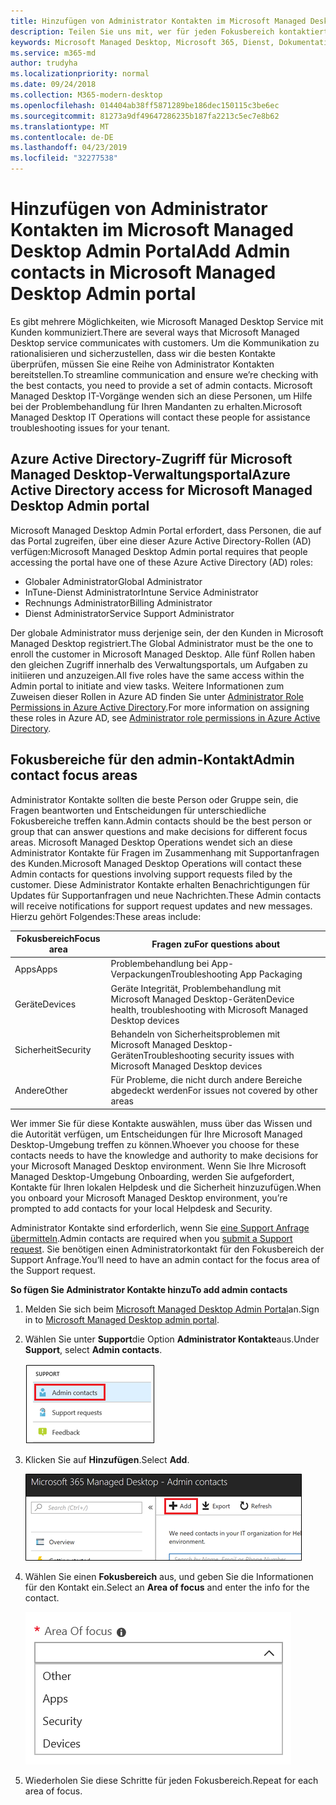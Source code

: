 ```yaml
---
title: Hinzufügen von Administrator Kontakten im Microsoft Managed Desktop Admin Portal
description: Teilen Sie uns mit, wer für jeden Fokusbereich kontaktiert werden soll.
keywords: Microsoft Managed Desktop, Microsoft 365, Dienst, Dokumentation
ms.service: m365-md
author: trudyha
ms.localizationpriority: normal
ms.date: 09/24/2018
ms.collection: M365-modern-desktop
ms.openlocfilehash: 014404ab38ff5871289be186dec150115c3be6ec
ms.sourcegitcommit: 81273a9df49647286235b187fa2213c5ec7e8b62
ms.translationtype: MT
ms.contentlocale: de-DE
ms.lasthandoff: 04/23/2019
ms.locfileid: "32277538"
---
```

# <a name="add-admin-contacts-in-microsoft-managed-desktop-admin-portal"></a><span data-ttu-id="85ba9-104">Hinzufügen von Administrator Kontakten im Microsoft Managed Desktop Admin Portal</span><span class="sxs-lookup"><span data-stu-id="85ba9-104">Add Admin contacts in Microsoft Managed Desktop Admin portal</span></span>

<span data-ttu-id="85ba9-105">Es gibt mehrere Möglichkeiten, wie Microsoft Managed Desktop Service mit Kunden kommuniziert.</span><span class="sxs-lookup"><span data-stu-id="85ba9-105">There are several ways that Microsoft Managed Desktop service communicates with customers.</span></span> <span data-ttu-id="85ba9-106">Um die Kommunikation zu rationalisieren und sicherzustellen, dass wir die besten Kontakte überprüfen, müssen Sie eine Reihe von Administrator Kontakten bereitstellen.</span><span class="sxs-lookup"><span data-stu-id="85ba9-106">To streamline communication and ensure we’re checking with the best contacts, you need to provide a set of admin contacts.</span></span> <span data-ttu-id="85ba9-107">Microsoft Managed Desktop IT-Vorgänge wenden sich an diese Personen, um Hilfe bei der Problembehandlung für Ihren Mandanten zu erhalten.</span><span class="sxs-lookup"><span data-stu-id="85ba9-107">Microsoft Managed Desktop IT Operations will contact these people for assistance troubleshooting issues for your tenant.</span></span> 

## <a name="azure-active-directory-access-for-microsoft-managed-desktop-admin-portal"></a><span data-ttu-id="85ba9-108">Azure Active Directory-Zugriff für Microsoft Managed Desktop-Verwaltungsportal</span><span class="sxs-lookup"><span data-stu-id="85ba9-108">Azure Active Directory access for Microsoft Managed Desktop Admin portal</span></span>

<span data-ttu-id="85ba9-109">Microsoft Managed Desktop Admin Portal erfordert, dass Personen, die auf das Portal zugreifen, über eine dieser Azure Active Directory-Rollen (AD) verfügen:</span><span class="sxs-lookup"><span data-stu-id="85ba9-109">Microsoft Managed Desktop Admin portal requires that people accessing the portal have one of these Azure Active Directory (AD) roles:</span></span>
- <span data-ttu-id="85ba9-110">Globaler Administrator</span><span class="sxs-lookup"><span data-stu-id="85ba9-110">Global Administrator</span></span>
- <span data-ttu-id="85ba9-111">InTune-Dienst Administrator</span><span class="sxs-lookup"><span data-stu-id="85ba9-111">Intune Service Administrator</span></span>
- <span data-ttu-id="85ba9-112">Rechnungs Administrator</span><span class="sxs-lookup"><span data-stu-id="85ba9-112">Billing Administrator</span></span>
- <span data-ttu-id="85ba9-113">Dienst Administrator</span><span class="sxs-lookup"><span data-stu-id="85ba9-113">Service Support Administrator</span></span>

<span data-ttu-id="85ba9-114">Der globale Administrator muss derjenige sein, der den Kunden in Microsoft Managed Desktop registriert.</span><span class="sxs-lookup"><span data-stu-id="85ba9-114">The Global Administrator must be the one to enroll the customer in Microsoft Managed Desktop.</span></span>  <span data-ttu-id="85ba9-115">Alle fünf Rollen haben den gleichen Zugriff innerhalb des Verwaltungsportals, um Aufgaben zu initiieren und anzuzeigen.</span><span class="sxs-lookup"><span data-stu-id="85ba9-115">All five roles have the same access within the Admin portal to initiate and view tasks.</span></span>  <span data-ttu-id="85ba9-116">Weitere Informationen zum Zuweisen dieser Rollen in Azure AD finden Sie unter [Administrator Role Permissions in Azure Active Directory](https://docs.microsoft.com/azure/active-directory/users-groups-roles/directory-assign-admin-roles).</span><span class="sxs-lookup"><span data-stu-id="85ba9-116">For more information on assigning these roles in Azure AD, see [Administrator role permissions in Azure Active Directory](https://docs.microsoft.com/azure/active-directory/users-groups-roles/directory-assign-admin-roles).</span></span> 

## <a name="admin-contact-focus-areas"></a><span data-ttu-id="85ba9-117">Fokusbereiche für den admin-Kontakt</span><span class="sxs-lookup"><span data-stu-id="85ba9-117">Admin contact focus areas</span></span>

<span data-ttu-id="85ba9-118">Administrator Kontakte sollten die beste Person oder Gruppe sein, die Fragen beantworten und Entscheidungen für unterschiedliche Fokusbereiche treffen kann.</span><span class="sxs-lookup"><span data-stu-id="85ba9-118">Admin contacts should be the best person or group that can answer questions and make decisions for different focus areas.</span></span>  <span data-ttu-id="85ba9-119">Microsoft Managed Desktop Operations wendet sich an diese Administrator Kontakte für Fragen im Zusammenhang mit Supportanfragen des Kunden.</span><span class="sxs-lookup"><span data-stu-id="85ba9-119">Microsoft Managed Desktop Operations will contact these Admin contacts for questions involving support requests filed by the customer.</span></span>  <span data-ttu-id="85ba9-120">Diese Administrator Kontakte erhalten Benachrichtigungen für Updates für Supportanfragen und neue Nachrichten.</span><span class="sxs-lookup"><span data-stu-id="85ba9-120">These Admin contacts will receive notifications for support request updates and new messages.</span></span>  <span data-ttu-id="85ba9-121">Hierzu gehört Folgendes:</span><span class="sxs-lookup"><span data-stu-id="85ba9-121">These areas include:</span></span>

<span data-ttu-id="85ba9-122">Fokusbereich</span><span class="sxs-lookup"><span data-stu-id="85ba9-122">Focus area</span></span> | <span data-ttu-id="85ba9-123">Fragen zu</span><span class="sxs-lookup"><span data-stu-id="85ba9-123">For questions about</span></span>
--- | ---
<span data-ttu-id="85ba9-124">Apps</span><span class="sxs-lookup"><span data-stu-id="85ba9-124">Apps</span></span> | <span data-ttu-id="85ba9-125">Problembehandlung bei App-Verpackungen</span><span class="sxs-lookup"><span data-stu-id="85ba9-125">Troubleshooting App Packaging</span></span>
<span data-ttu-id="85ba9-126">Geräte</span><span class="sxs-lookup"><span data-stu-id="85ba9-126">Devices</span></span> | <span data-ttu-id="85ba9-127">Geräte Integrität, Problembehandlung mit Microsoft Managed Desktop-Geräten</span><span class="sxs-lookup"><span data-stu-id="85ba9-127">Device health, troubleshooting with Microsoft Managed Desktop devices</span></span>
<span data-ttu-id="85ba9-128">Sicherheit</span><span class="sxs-lookup"><span data-stu-id="85ba9-128">Security</span></span> | <span data-ttu-id="85ba9-129">Behandeln von Sicherheitsproblemen mit Microsoft Managed Desktop-Geräten</span><span class="sxs-lookup"><span data-stu-id="85ba9-129">Troubleshooting security issues with Microsoft Managed Desktop devices</span></span>
<span data-ttu-id="85ba9-130">Andere</span><span class="sxs-lookup"><span data-stu-id="85ba9-130">Other</span></span> | <span data-ttu-id="85ba9-131">Für Probleme, die nicht durch andere Bereiche abgedeckt werden</span><span class="sxs-lookup"><span data-stu-id="85ba9-131">For issues not covered by other areas</span></span>

<span data-ttu-id="85ba9-132">Wer immer Sie für diese Kontakte auswählen, muss über das Wissen und die Autorität verfügen, um Entscheidungen für Ihre Microsoft Managed Desktop-Umgebung treffen zu können.</span><span class="sxs-lookup"><span data-stu-id="85ba9-132">Whoever you choose for these contacts needs to have the knowledge and authority to make decisions for your Microsoft Managed Desktop environment.</span></span> <span data-ttu-id="85ba9-133">Wenn Sie Ihre Microsoft Managed Desktop-Umgebung Onboarding, werden Sie aufgefordert, Kontakte für Ihren lokalen Helpdesk und die Sicherheit hinzuzufügen.</span><span class="sxs-lookup"><span data-stu-id="85ba9-133">When you onboard your Microsoft Managed Desktop environment, you’re prompted to add contacts for your local Helpdesk and Security.</span></span> 

<span data-ttu-id="85ba9-134">Administrator Kontakte sind erforderlich, wenn Sie [eine Support Anfrage übermitteln](../working-with-managed-desktop/support.md).</span><span class="sxs-lookup"><span data-stu-id="85ba9-134">Admin contacts are required when you [submit a Support request](../working-with-managed-desktop/support.md).</span></span> <span data-ttu-id="85ba9-135">Sie benötigen einen Administratorkontakt für den Fokusbereich der Support Anfrage.</span><span class="sxs-lookup"><span data-stu-id="85ba9-135">You’ll need to have an admin contact for the focus area of the Support request.</span></span> 

<span data-ttu-id="85ba9-136">**So fügen Sie Administrator Kontakte hinzu**</span><span class="sxs-lookup"><span data-stu-id="85ba9-136">**To add admin contacts**</span></span>

1.  <span data-ttu-id="85ba9-137">Melden Sie sich beim [Microsoft Managed Desktop Admin Portal](http://aka.ms/mwaasportal)an.</span><span class="sxs-lookup"><span data-stu-id="85ba9-137">Sign in to [Microsoft Managed Desktop admin portal](http://aka.ms/mwaasportal).</span></span> 

2.  <span data-ttu-id="85ba9-138">Wählen Sie unter **Support**die Option **Administrator Kontakte**aus.</span><span class="sxs-lookup"><span data-stu-id="85ba9-138">Under **Support**, select **Admin contacts**.</span></span> 

    ![Support Menü, Administrator Kontakte](images/admincontacts.png)

3. <span data-ttu-id="85ba9-140">Klicken Sie auf **Hinzufügen**.</span><span class="sxs-lookup"><span data-stu-id="85ba9-140">Select **Add**.</span></span>

    ![Schaltfläche "Admin Portal hinzufügen"](images/adminadd.png)

4.  <span data-ttu-id="85ba9-142">Wählen Sie einen **Fokusbereich** aus, und geben Sie die Informationen für den Kontakt ein.</span><span class="sxs-lookup"><span data-stu-id="85ba9-142">Select an **Area of focus** and enter the info for the contact.</span></span> 

    ![die Liste der Fokusbereiche](images/areaoffocus.png)

5. <span data-ttu-id="85ba9-144">Wiederholen Sie diese Schritte für jeden Fokusbereich.</span><span class="sxs-lookup"><span data-stu-id="85ba9-144">Repeat for each area of focus.</span></span> 

